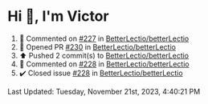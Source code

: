 <h1>Hi 👋, I'm Victor </h1>

<!--RECENT_ACTIVITY:start-->
1. 💬 Commented on [#227](https://github.com/BetterLectio/betterLectio/issues/227#issuecomment-1821218755) in [BetterLectio/betterLectio](https://github.com/BetterLectio/betterLectio)<br>
2. 💪 Opened PR [#230](https://github.com/BetterLectio/betterLectio/pull/230) in [BetterLectio/betterLectio](https://github.com/BetterLectio/betterLectio)<br>
3. ⬆️ Pushed 2 commit(s) to [BetterLectio/betterLectio](https://github.com/BetterLectio/betterLectio)<br>
4. 💬 Commented on [#228](https://github.com/BetterLectio/betterLectio/issues/228#issuecomment-1819612322) in [BetterLectio/betterLectio](https://github.com/BetterLectio/betterLectio)<br>
5. ✔️ Closed issue [#228](https://github.com/BetterLectio/betterLectio/issues/228) in [BetterLectio/betterLectio](https://github.com/BetterLectio/betterLectio)<br>
<!--RECENT_ACTIVITY:end-->

<!--RECENT_ACTIVITY:last_update-->
Last Updated: Tuesday, November 21st, 2023, 4:40:21 PM
<!--RECENT_ACTIVITY:last_update_end-->

